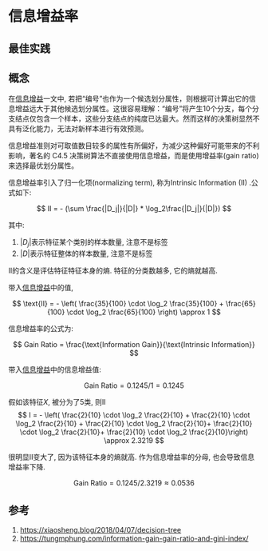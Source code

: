 # 信息增益率


## 最佳实践

## 概念






在[信息增益](5信息增益.md)一文中, 若把“编号”也作为一个候选划分属性，则根据可计算出它的信息增益远大于其他候选划分属性。这很容易理解：“编号”将产生10个分支，每个分支结点仅包含一个样本，这些分支结点的纯度已达最大。然而这样的决策树显然不具有泛化能力，无法对新样本进行有效预测。

信息增益准则对可取值数目较多的属性有所偏好，为减少这种偏好可能带来的不利影响，著名的 C4.5 决策树算法不直接使用信息增益，而是使用增益率(gain ratio)来选择最优划分属性。

信息增益率引入了归一化项(normalizing term), 称为Intrinsic Information (II) .公式如下:

$$
II = - (\sum \frac{|D_j|}{|D|} * \log_2\frac{|D_j|}{|D|})
$$

其中:
1. $|D_j|$表示特征某个类别的样本数量, 注意不是标签
2. $|D|$表示特征整体的样本数量, 注意不是标签

$\text{II}$的含义是评估特征特征本身的熵. 特征的分类数越多, 它的熵就越高.


带入[信息增益](5信息增益.md)中的值, 

$$
\text{II} = - \left( \frac{35}{100} \cdot \log_2 \frac{35}{100} + \frac{65}{100} \cdot \log_2 \frac{65}{100} \right) \approx 1
$$


信息增益率的公式为:

$$
Gain Ratio = \frac{\text{Information Gain}}{\text{Intrinsic Information}}
$$

带入[信息增益](5信息增益.md)中的信息增益值:

$$
\text{Gain Ratio} = 0.1245/1 = 0.1245
$$



假如该特征$X$, 被分为了5类, 则$\text{II}$
$$
I = - \left( \frac{2}{10} \cdot \log_2 \frac{2}{10} + \frac{2}{10} \cdot \log_2 \frac{2}{10} + \frac{2}{10} \cdot \log_2 \frac{2}{10}+ \frac{2}{10} \cdot \log_2 \frac{2}{10}+ \frac{2}{10} \cdot \log_2 \frac{2}{10}\right) \approx 2.3219
$$

很明显$\text{II}$变大了, 因为该特征本身的熵就高. 作为信息增益率的分母, 也会导致信息增益率下降.

$$
\text{Gain Ratio} = 0.1245/2.3219 \approx 0.0536
$$







## 参考
1. https://xiaosheng.blog/2018/04/07/decision-tree
2. https://tungmphung.com/information-gain-gain-ratio-and-gini-index/